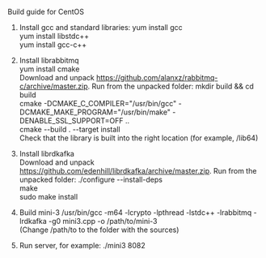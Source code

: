Build guide for CentOS

1) Install gcc and standard libraries:
yum install gcc  
yum install libstdc++  
yum install gcc-c++
  
2) Install librabbitmq  
yum install cmake  
Download and unpack https://github.com/alanxz/rabbitmq-c/archive/master.zip. Run from the unpacked folder:
mkdir build && cd build  
cmake -DCMAKE_C_COMPILER="/usr/bin/gcc" -DCMAKE_MAKE_PROGRAM="/usr/bin/make" -DENABLE_SSL_SUPPORT=OFF ..  
cmake --build . --target install  
Check that the library is built into the right location (for example, /lib64)
  
3) Install librdkafka  
Download and unpack https://github.com/edenhill/librdkafka/archive/master.zip. Run from the unpacked folder:
./configure --install-deps  
make  
sudo make install  
  
4) Build mini-3
/usr/bin/gcc -m64 -lcrypto -lpthread -lstdc++ -lrabbitmq -lrdkafka -g0 mini3.cpp -o /path/to/mini-3  
(Change /path/to to the folder with the sources)  

5) Run server, for example:
./mini3 8082  


